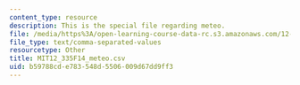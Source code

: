 ```yaml
---
content_type: resource
description: This is the special file regarding meteo.
file: /media/https%3A/open-learning-course-data-rc.s3.amazonaws.com/12-335-experimental-atmospheric-chemistry-fall-2014/b59788cde783548d5506009d67dd9ff3_MIT12_335F14_meteo.csv
file_type: text/comma-separated-values
resourcetype: Other
title: MIT12_335F14_meteo.csv
uid: b59788cd-e783-548d-5506-009d67dd9ff3
---
```

